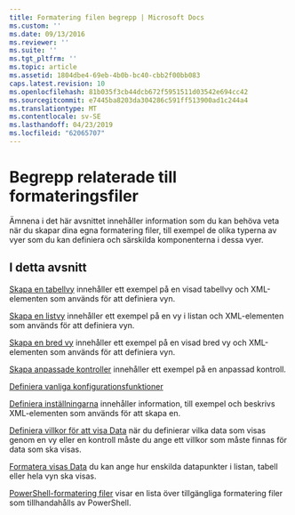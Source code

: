 ```yaml
---
title: Formatering filen begrepp | Microsoft Docs
ms.custom: ''
ms.date: 09/13/2016
ms.reviewer: ''
ms.suite: ''
ms.tgt_pltfrm: ''
ms.topic: article
ms.assetid: 1804dbe4-69eb-4b0b-bc40-cbb2f00bb083
caps.latest.revision: 10
ms.openlocfilehash: 81b035f3cb44dcb672f5951511d03542e694cc42
ms.sourcegitcommit: e7445ba8203da304286c591ff513900ad1c244a4
ms.translationtype: MT
ms.contentlocale: sv-SE
ms.lasthandoff: 04/23/2019
ms.locfileid: "62065707"
---
```

# <a name="formatting-file-concepts"></a>Begrepp relaterade till formateringsfiler

Ämnena i det här avsnittet innehåller information som du kan behöva veta när du skapar dina egna formatering filer, till exempel de olika typerna av vyer som du kan definiera och särskilda komponenterna i dessa vyer.

## <a name="in-this-section"></a>I detta avsnitt

[Skapa en tabellvy](./creating-a-table-view.md) innehåller ett exempel på en visad tabellvy och XML-elementen som används för att definiera vyn.

[Skapa en listvy](./creating-a-list-view.md) innehåller ett exempel på en vy i listan och XML-elementen som används för att definiera vyn.

[Skapa en bred vy](./creating-a-wide-view.md) innehåller ett exempel på en visad bred vy och XML-elementen som används för att definiera vyn.

[Skapa anpassade kontroller](./creating-custom-controls.md) innehåller ett exempel på en anpassad kontroll.

[Definiera vanliga konfigurationsfunktioner](./defining-common-configuration-features.md)

[Definiera inställningarna](./defining-selection-sets.md) innehåller information, till exempel och beskrivs XML-elementen som används för att skapa en.

[Definiera villkor för att visa Data](./defining-conditions-for-displaying-data.md) när du definierar vilka data som visas genom en vy eller en kontroll måste du ange ett villkor som måste finnas för data som ska visas.

[Formatera visas Data](./formatting-displayed-data.md) du kan ange hur enskilda datapunkter i listan, tabell eller hela vyn ska visas.

[PowerShell-formatering filer](./powershell-formatting-files.md) visar en lista över tillgängliga formatering filer som tillhandahålls av PowerShell.
